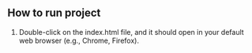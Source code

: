## How to run project

1. Double-click on the index.html file, and it should open in your default web browser (e.g., Chrome, Firefox).